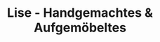---
title: "Lise - Handgemachtes & Aufgemöbeltes"
url: /norderbrarup/lise-handgemachtes-und-aufgemoebeltes/
shop: Raumausstattung
---